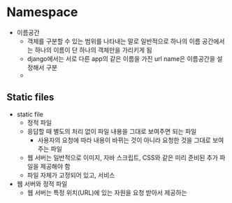 # Namespace

- 이름공간
  - 객체를 구분할 수 있는 범위를 나타내는 말로 일반적으로 하나의 이름 공간에서는 하나의 이름이 단 하나의 객체만을 가리키게 됨
  - django에서는 서로 다른 app의 같은 이름을 가진 url name은 이름공간을 설정해서 구분
  - 

## Static files

- static file
  - 정적 파일
  - 응답할 때 별도의 처리 없이 파일 내용을 그대로 보여주면 되는 파일
    - 사용자의 요청에 따라 내용이 바뀌는 것이 아니라 요청한 것을 그대로 보여주는 파일
  - 웹 서버는 일반적으로 이미지, 자바 스크립트, CSS와 같은 미리 준비된 추가 파일을 제공해야 함
  - 파일 자체가 고정되어 있고, 서비스
- 웹 서버와 정적 파일
  - 웹 서버는 특정 위치(URL)에 있는 자원을 요청 받아서 제공하는